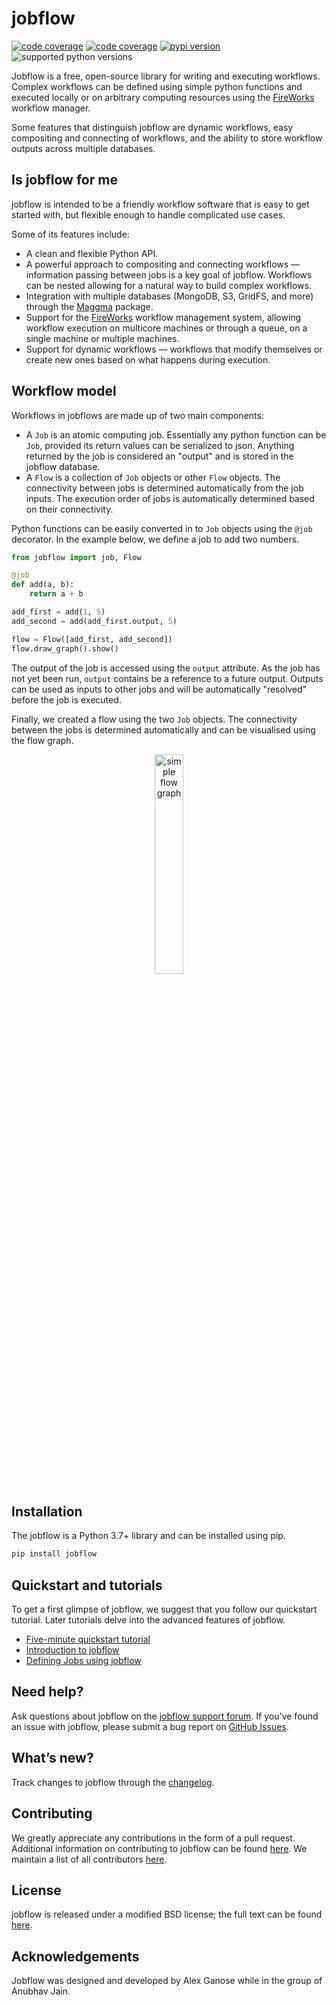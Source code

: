 # jobflow

<a href="https://github.com/materialsproject/jobflow/actions?query=workflow%3Atesting"><img alt="code coverage" src="https://img.shields.io/github/workflow/status/materialsproject/jobflow/testing?label=tests"></a>
<a href="https://codecov.io/gh/materialsproject/jobflow/"><img alt="code coverage" src="https://img.shields.io/codecov/c/gh/materialsproject/jobflow"></a>
<a href="https://pypi.org/project/jobflow"><img alt="pypi version" src="https://img.shields.io/pypi/v/jobflow?color=blue"></a>
<img alt="supported python versions" src="https://img.shields.io/pypi/pyversions/jobflow">

Jobflow is a free, open-source library for writing and executing workflows. Complex
workflows can be defined using simple python functions and executed locally or on
arbitrary computing resources using the [FireWorks][fireworks] workflow manager.

Some features that distinguish jobflow are dynamic workflows, easy compositing and
connecting of workflows, and the ability to store workflow outputs across multiple
databases.

## Is jobflow for me

jobflow is intended to be a friendly workflow software that is easy to get started with,
but flexible enough to handle complicated use cases.

Some of its features include:

- A clean and flexible Python API.
- A powerful approach to compositing and connecting workflows — information passing
  between jobs is a key goal of jobflow. Workflows can be nested allowing for a natural
  way to build complex workflows.
- Integration with multiple databases (MongoDB, S3, GridFS, and more) through the
  [Maggma][maggma] package.
- Support for the [FireWorks][fireworks] workflow management system, allowing workflow
  execution on multicore machines or through a queue, on a single machine or multiple
  machines.
- Support for dynamic workflows — workflows that modify themselves or create new ones
  based on what happens during execution.

## Workflow model

Workflows in jobflows are made up of two main components:

- A `Job` is an atomic computing job. Essentially any python function can be `Job`,
  provided its return values can be serialized to json. Anything returned by the job is
  considered an "output" and is stored in the jobflow database.
- A `Flow` is a collection of `Job` objects or other `Flow` objects. The connectivity
  between jobs is determined automatically from the job inputs. The execution order
  of jobs is automatically determined based on their connectivity.

Python functions can be easily converted in to `Job` objects using the `@job` decorator.
In the example below, we define a job to add two numbers.

```python
from jobflow import job, Flow

@job
def add(a, b):
    return a + b

add_first = add(1, 5)
add_second = add(add_first.output, 5)

flow = Flow([add_first, add_second])
flow.draw_graph().show()
```

The output of the job is accessed using the `output` attribute. As the job has not
yet been run, `output` contains be a reference to a future output. Outputs can be used
as inputs to other jobs and will be automatically "resolved" before the job is
executed.

Finally, we created a flow using the two `Job` objects. The connectivity between
the jobs is determined automatically and can be visualised
using the flow graph.

<p align="center">
<img alt="simple flow graph" src="https://raw.githubusercontent.com/materialsproject/jobflow/main/docs/src/_static/img/simple_flow.png" width="30%" height="30%">
</p>

## Installation

The jobflow is a Python 3.7+ library and can be installed using pip.

```bash
pip install jobflow
```

## Quickstart and tutorials

To get a first glimpse of jobflow, we suggest that you follow our quickstart tutorial.
Later tutorials delve into the advanced features of jobflow.

- [Five-minute quickstart tutorial][quickstart]
- [Introduction to jobflow][introduction]
- [Defining Jobs using jobflow][defining-jobs]

## Need help?

Ask questions about jobflow on the [jobflow support forum][help-forum].
If you've found an issue with jobflow, please submit a bug report on [GitHub Issues][issues].

## What’s new?

Track changes to jobflow through the [changelog][changelog].

## Contributing

We greatly appreciate any contributions in the form of a pull request.
Additional information on contributing to jobflow can be found [here][contributing].
We maintain a list of all contributors [here][contributors].

## License

jobflow is released under a modified BSD license; the full text can be found [here][license].

## Acknowledgements

Jobflow was designed and developed by Alex Ganose while in the group of Anubhav Jain.

[maggma]: https://materialsproject.github.io/maggma/
[fireworks]: https://materialsproject.github.io/fireworks/
[help-forum]: https://matsci.org/c/fireworks
[issues]: https://github.com/materialsproject/jobflow/issues
[changelog]: https://materialsproject.github.io/jobflow/changelog.html
[contributing]: https://materialsproject.github.io/jobflow/contributing.html
[contributors]: https://materialsproject.github.io/jobflow/contributors.html
[license]: https://raw.githubusercontent.com/materialsproject/jobflow/main/LICENSE
[quickstart]: https://materialsproject.github.io/jobflow/tutorials/1-quickstart.html
[introduction]: https://materialsproject.github.io/jobflow/tutorials/2-introduction.html
[defining-jobs]: https://materialsproject.github.io/jobflow/tutorials/3-defining-jobs.html
[creating-flows]: https://materialsproject.github.io/jobflow/tutorials/4-creating-flows.html
[dynamic-flows]: https://materialsproject.github.io/jobflow/tutorials/5-dynamic-flows.html
[jobflow-database]: https://materialsproject.github.io/jobflow/tutorials/6-jobflow-database.html
[jobflow-fireworks]: https://materialsproject.github.io/jobflow/tutorials/7-fireworks.html
